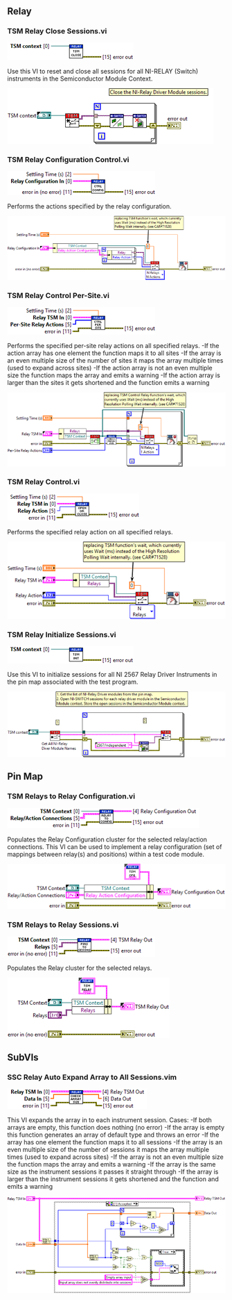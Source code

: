 ## **Relay**
### **TSM Relay Close Sessions.vi**
![alt text](/docs/images/Relay/TSM%20Relay%20Close%20Sessions.vic.png "TSM Relay Close Sessions.vi")

Use this VI to reset and close all sessions for all NI-RELAY (Switch) instruments in the Semiconductor Module Context.

![alt text](/docs/images/Relay/TSM%20Relay%20Close%20Sessions.vid.png "TSM Relay Close Sessions.vi")
### **TSM Relay Configuration Control.vi**
![alt text](/docs/images/Relay/TSM%20Relay%20Configuration%20Control.vic.png "TSM Relay Configuration Control.vi")

Performs the actions specified by the relay configuration.

![alt text](/docs/images/Relay/TSM%20Relay%20Configuration%20Control.vid.png "TSM Relay Configuration Control.vi")
### **TSM Relay Control Per-Site.vi**
![alt text](/docs/images/Relay/TSM%20Relay%20Control%20Per-Site.vic.png "TSM Relay Control Per-Site.vi")

Performs the specified per-site relay actions on all specified relays. 
-If the action array has one element the function maps it to all sites
-If the array is an even multiple size of the number of sites it maps the array multiple times (used to expand across sites)
-If the action array is not an even multiple size the function maps the array and emits a warning
-If the action array is larger than the sites it gets shortened and the function emits a warning

![alt text](/docs/images/Relay/TSM%20Relay%20Control%20Per-Site.vid.png "TSM Relay Control Per-Site.vi")
### **TSM Relay Control.vi**
![alt text](/docs/images/Relay/TSM%20Relay%20Control.vic.png "TSM Relay Control.vi")

Performs the specified relay action on all specified relays.

![alt text](/docs/images/Relay/TSM%20Relay%20Control.vid.png "TSM Relay Control.vi")
### **TSM Relay Initialize Sessions.vi**
![alt text](/docs/images/Relay/TSM%20Relay%20Initialize%20Sessions.vic.png "TSM Relay Initialize Sessions.vi")

Use this VI to initialize sessions for all  NI 2567 Relay Driver Instruments in the pin map associated with the test program. 

![alt text](/docs/images/Relay/TSM%20Relay%20Initialize%20Sessions.vid.png "TSM Relay Initialize Sessions.vi")
## **Pin Map**
### **TSM Relays to Relay Configuration.vi**
![alt text](/docs/images/Relay/TSM%20Relays%20to%20Relay%20Configuration.vic.png "TSM Relays to Relay Configuration.vi")

Populates the Relay Configuration cluster for the selected relay/action connections. This VI can be used to implement a relay configuration (set of mappings between relay(s) and positions) within a test code module.

![alt text](/docs/images/Relay/TSM%20Relays%20to%20Relay%20Configuration.vid.png "TSM Relays to Relay Configuration.vi")
### **TSM Relays to Relay Sessions.vi**
![alt text](/docs/images/Relay/TSM%20Relays%20to%20Relay%20Sessions.vic.png "TSM Relays to Relay Sessions.vi")

Populates the Relay cluster for the selected relays.

![alt text](/docs/images/Relay/TSM%20Relays%20to%20Relay%20Sessions.vid.png "TSM Relays to Relay Sessions.vi")
## **SubVIs**
### **SSC Relay Auto Expand Array to All Sessions.vim**
![alt text](/docs/images/Relay/SSC%20Relay%20Auto%20Expand%20Array%20to%20All%20Sessions.vimc.png "SSC Relay Auto Expand Array to All Sessions.vim")

This VI expands the array in to each instrument session.
Cases:
-If both arrays are empty, this function does nothing (no error)
-If the array is empty this function generates an array of default type and throws an error
-If the array has one element the function maps it to all sessions
-If the array is an even multiple size of the number of sessions it maps the array multiple times (used to expand across sites)
-If the array is not an even multiple size the function maps the array and emits a warning
-If the array is the same size as the instrument sessions it passes it straight through
-If the array is larger than the instrument sessions it gets shortened and the function and emits a warning

![alt text](/docs/images/Relay/SSC%20Relay%20Auto%20Expand%20Array%20to%20All%20Sessions.vimd.png "SSC Relay Auto Expand Array to All Sessions.vim")
